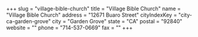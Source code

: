 +++
slug = "village-bible-church"
title = "Village Bible Church"
name = "Village Bible Church"
address = "12671 Buaro Street"
cityIndexKey = "city-ca-garden-grove"
city = "Garden Grove"
state = "CA"
postal = "92840"
website = ""
phone = "714-537-0669"
fax = ""
+++
